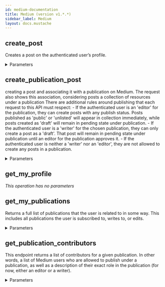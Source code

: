 ```yaml
---
id: medium-documentation
title: Medium (version v1.*.*)
sidebar_label: Medium
layout: docs.mustache
---
```


## create_post

Creates a post on the authenticated user’s profile.

<details><summary>Parameters</summary>

#### authorId (required)

authorId is the user id of the authenticated user.

**Type:** string

#### $body

Creates a post for user.

**Type:** object

</details>

## create_publication_post

creating a post and associating it with a publication on Medium. The request also shows this association, considering posts a collection of resources under a publication There are additional rules around publishing that each request to this API must respect: - If the authenticated user is an 'editor' for the publication, they can create posts with any publish status. Posts published as 'public' or 'unlisted' will appear in collection immediately, while posts created as 'draft' will remain in pending state under publication. - If the authenticated user is a 'writer' for the chosen publication, they can only create a post as a 'draft'. That post will remain in pending state under publication until an editor for the publication approves it. - If the authenticated user is neither a 'writer' nor an 'editor', they are not allowed to create any posts in a publication.

<details><summary>Parameters</summary>

#### publicationId (required)

Here publicationId is the id of the publication the post is being created under. The publicationId can be acquired from the API for listing user’s publications.

**Type:** string

#### $body

Creates a post for publication.

**Type:** object

</details>

## get_my_profile



*This operation has no parameters*

## get_my_publications

Returns a full list of publications that the user is related to in some way. This includes all publications the user is subscribed to, writes to, or edits.

<details><summary>Parameters</summary>

#### userId (required)

A unique identifier for the user.

**Type:** string

</details>

## get_publication_contributors

This endpoint returns a list of contributors for a given publication. In other words, a list of Medium users who are allowed to publish under a publication, as well as a description of their exact role in the publication (for now, either an editor or a writer).

<details><summary>Parameters</summary>

#### publicationId (required)

A unique identifier for the publication.

**Type:** string

</details>

